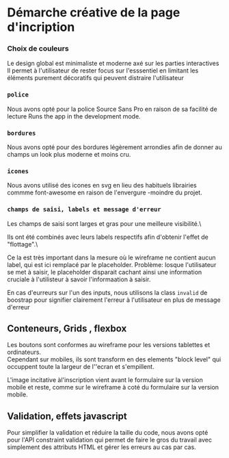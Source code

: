# Démarche créative de la page d'incription

### Choix de couleurs

Le design global est minimaliste et moderne axé sur les parties interactives
Il permet à l'utilisateur de rester focus sur l'esssentiel en limitant les éléments purement décoratifs qui peuvent distraire l'utilisateur

### `police`
Nous avons opté pour la police Source Sans Pro en raison de sa facilité de lecture
Runs the app in the development mode.

### `bordures`

Nous avons opté pour des bordures légèrement arrondies afin de donner au champs un look plus moderne et moins cru.

### `icones`

Nous avons utilisé des icones en svg en lieu des habituels librairies commme font-awesome en raison de l'envergure -moindre du projet.

### `champs de saisi, labels et message d'erreur`

Les champs de saisi sont larges et gras pour une meilleure visibilité.\

Ils ont été combinés avec leurs labels respectifs afin d'obtenir l'effet de "flottage".\

Ce la est très important dans la mesure où le wireframe ne contient aucun label, qui est ici remplacé par le placeholder. Problème: losque l'utilisateur se met à saisir, le placeholder disparait cachant ainsi une information cruciale à l'utilisteur à savoir l'informaation à saisir.

En cas d'eurreurs sur l'un des inputs, nous utilisons la class `invalid` de boostrap pour signifier clairement l'erreur à l'utilisateur en plus de message d'erreur

## Conteneurs, Grids , flexbox

Les boutons sont conformes au wireframe pour les versions tablettes et ordinateurs.\
Cependant sur mobiles, ils sont transform en des elements "block level" qui occuppent toute la largeur de l''ecran et s'empillent.

L'image incitative àl'inscription vient avant le formulaire sur la version mobile et reste, comme sur le wireframe à coté du  formulaire sur la version mobile.

## Validation, effets javascript

Pour simplifier la validation et réduire la taille du code, nous avons opté pour l'API constraint validation qui permet de faire le gros du travail avec simplement des attributs HTML et gérer les erreurs au cas par cas.
